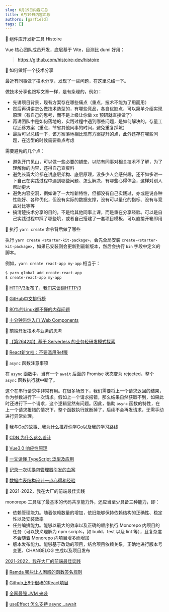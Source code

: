 ```yaml
---
slug: 6月19日内容汇总
title: 6月19日内容汇总
authors: [garfield]
tags: []
---
```


📒 组件库开发新工具 Histoire

Vue 核心团队成员开发，底层基于 Vite，目测比 dumi 好用：

> https://github.com/histoire-dev/histoire

📒 如何做好一个技术分享

最近有同事做了技术分享，发现了一些问题，在这里总结一下。

做技术分享也跟写文章一样，是有条理的，例如：

- 先讲项目背景，现有方案存在哪些痛点（重点，技术不能为了用而用）
- 然后再讲讲怎么做技术选型的，有哪些竞品，各自优缺点，可以简单介绍实现原理（有自己的思考，而不是上级让你做 xx 预研就直接做了）
- 再讲团队中是如何落地的，实践过程中遇到哪些问题，是如何解决的，存量工程迁移方案（重点，节省其他同事的时间，避免重复踩坑）
- 最后可以总结一下，该方案落地相比现有方案提升的点，此外还存在哪些问题，在选型的时候需要重点考虑

需要避免的几个点：

- 避免开门见山，可以做一些必要的铺垫，以防有同事对相关技术不了解，为了理解你的内容，还得自己查资料
- 避免长篇大论都在讲底层架构、底层原理，没多少人会感兴趣，还不如多讲一下自己在实践过程中遇到哪些问题、怎么解决，有哪些心得体会，这样对别人帮助更大
- 避免内容空洞，例如讲了一大堆新特性，但都没有自己实践过，亦或是说各种性能好、各种优化，但没有实际的数据支撑，没有可以量化的指标、没有与竞品对比等等
- 搞清楚技术分享的目的，不是给其他同事上课，而是重在分享经验。可以是自己实践过程中踩了哪些坑，或者自己搭建了一套项目模板，可以直接开箱即用

📒 执行 `yarn create` 命令背后做了哪些

执行 `yarn create <starter-kit-package>`，会先全局安装 `create-<starter-kit-package>`，如果已安装则会更新到最新版本，然后会执行 `bin` 字段中定义的脚本。

例如，`yarn create react-app my-app` 相当于：

```bash
$ yarn global add create-react-app
$ create-react-app my-app
```

📒 [HTTP/3发布了，我们来谈谈HTTP/3](https://mp.weixin.qq.com/s/nRHlwYsr0MaadmaFWEIblQ)

📒 [GitHub中文排行榜](https://github.com/GrowingGit/GitHub-Chinese-Top-Charts)

📒 [80%的Linux都不懂的内存问题](https://mp.weixin.qq.com/s/I1fHrRqZnZ7CdudFAmiNog)

📒 [十分钟带你入门 Web Components](https://mp.weixin.qq.com/s/QTP98PfkMg-C5OWXuQH4rg)

📒 [前端开发技术与业务的思考](https://mp.weixin.qq.com/s/l4z2fcNaCdoOHKKm0xqQYw)

📒 [【第2642期】基于 Serverless 的业务轻研发模式探索](https://mp.weixin.qq.com/s/egs426Y8x00BLhUdrcAOnw)

📒 [React新文档：不要滥用Ref哦](https://mp.weixin.qq.com/s/bI3rohCePnay2JVsQvdtfg)

📒 `async` 函数注意事项

在 `async` 函数中，当有一个 `await` 后面的 Promise 状态变为 rejected，整个 `async` 函数执行就中断了。

这个在串行请求中非常有用。在很多场景下，我们需要将上一个请求返回的结果，作为参数进行下一次请求。假如上一个请求报错，那么结果自然获取不到，如果此时还进行下一个请求，这个逻辑显然有问题。因此，借助 `async` 函数的特性，在上一个请求报错的情况下，整个函数执行就断掉了，后续不会再发请求，无需手动进行异常处理。

📒 [我与Go的故事、我为什么推荐你学Go以及我的学习路线](https://mp.weixin.qq.com/s/JkHur9_vKEVIg1hmp4yo0Q)

📒 [CDN 为什么这么设计](https://juejin.cn/post/7108719346947457054)

📒 [Vue3.0 响应性原理](https://mp.weixin.qq.com/s/7JnXUPmYRCYlWZoxop01ZA)

📒 [一文读懂 TypeScript 泛型及应用](https://mp.weixin.qq.com/s/QmPwaX3xuMe6PA3o8VwI0A)

📒 [记录一次切换包管理器引发的血案](https://mp.weixin.qq.com/s/qeWNgqhAxb0_wA4Sqx3HKw)

📒 [数据库表结构设计一点心得和经验](https://juejin.cn/post/7108525565157589005)

📒 2021-2022，我在大厂的前端最佳实践

monorepo 工具除了最基本的代码共享能力外，还应当至少具备三种能力，即：

- 依赖管理能力。随着依赖数量的增加，依旧能够保持依赖结构的正确性、稳定性以及安装效率
- 任务编排能力。能够以最大的效率以及正确的顺序执行 Monorepo 内项目的任务（可以狭义理解为 npm scripts，如 build、test 以及 lint 等），且复杂度不会随着 Monorepo 内项目增多而增加
- 版本发布能力。能够基于改动的项目，结合项目依赖关系，正确地进行版本号变更、CHANGELOG 生成以及项目发布

[2021-2022，我在大厂的前端最佳实践](https://mp.weixin.qq.com/s/AQ8tTMIbxkG98xiMPuttPw)

📒 [Ramda 哪些让人困惑的函数签名规则](https://mp.weixin.qq.com/s/I8WurtOeS_u2d5RAO4dukg)

📒 [Github上8个很棒的React项目](https://mp.weixin.qq.com/s/Iu7PotYFwjXyFPka-So6Qw)

📒 [全网最强 JVM 来袭](https://mp.weixin.qq.com/s/B-HkMjn6dKKw4JFjANjUxQ)

📒 [useEffect 怎么支持 async...await](https://mp.weixin.qq.com/s/iGtIW7Sz9IiX-c7oBWdFEg)
